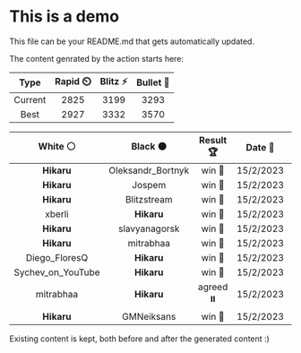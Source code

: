 # This is a demo

This file can be your README.md that gets automatically updated.

The content genrated by the action starts here:

<!--START_SECTION:chessStats-->
<!-- Automatically generated with https://github.com/Balastrong/chess-stats-action -->

| Type | Rapid ⏲️ | Blitz ⚡ | Bullet 🔫 |
|:---:|:---:|:---:|:---:|
| Current | 2825 | 3199 | 3293 |
| Best | 2927 | 3332 | 3570 |

| White ⚪ | Black ⚫ | Result 🏆 | Date 📅 | Position 🗺️ | Type 🕕 |
|:---:|:---:|:---:|:---:|:---:|:---:|
| **Hikaru** | Oleksandr_Bortnyk | win 🥇 | 15/2/2023 | <a href="http://www.ee.unb.ca/cgi-bin/tervo/fen.pl?select=7R/6p1/3n4/5p2/3N4/r4k2/2K5/8 b - -">Link</a> | Blitz |
| **Hikaru** | Jospem | win 🥇 | 15/2/2023 | <a href="http://www.ee.unb.ca/cgi-bin/tervo/fen.pl?select=8/kp4pp/8/1P6/3b4/6P1/3B1PKP/5B2 b - -">Link</a> | Blitz |
| **Hikaru** | Blitzstream | win 🥇 | 15/2/2023 | <a href="http://www.ee.unb.ca/cgi-bin/tervo/fen.pl?select=2k5/p1p2p2/6p1/7p/K6P/BQP2P2/2q5/8 b - -">Link</a> | Blitz |
| xberli | **Hikaru** | win 🥇 | 15/2/2023 | <a href="http://www.ee.unb.ca/cgi-bin/tervo/fen.pl?select=r2q1rk1/5pb1/p2p1np1/1pn1p2p/4P2P/5PN1/P1PQBP2/BR2K2R w K -">Link</a> | Blitz |
| **Hikaru** | slavyanagorsk | win 🥇 | 15/2/2023 | <a href="http://www.ee.unb.ca/cgi-bin/tervo/fen.pl?select=k1r1r3/pp5p/3N4/2p1n3/3p4/1PqP2Q1/P1P3PP/1K1RR3 b - -">Link</a> | Blitz |
| **Hikaru** | mitrabhaa | win 🥇 | 15/2/2023 | <a href="http://www.ee.unb.ca/cgi-bin/tervo/fen.pl?select=8/6k1/4K3/7p/7P/4nR2/8/8 b - -">Link</a> | Blitz |
| Diego_FloresQ | **Hikaru** | win 🥇 | 15/2/2023 | <a href="http://www.ee.unb.ca/cgi-bin/tervo/fen.pl?select=8/8/8/ppk5/8/1KP5/4B3/2n5 w - -">Link</a> | Blitz |
| Sychev_on_YouTube | **Hikaru** | win 🥇 | 15/2/2023 | <a href="http://www.ee.unb.ca/cgi-bin/tervo/fen.pl?select=r4r1k/2q1p1b1/p2pQnpp/P1pbP1p1/3P2P1/2PB1NN1/5PP1/R4RK1 w - -">Link</a> | Blitz |
| mitrabhaa | **Hikaru** | agreed ⏸️ | 15/2/2023 | <a href="http://www.ee.unb.ca/cgi-bin/tervo/fen.pl?select=4b3/p3k3/1p3pr1/2pP3p/2P2K1P/7B/PP4R1/8 w - -">Link</a> | Blitz |
| **Hikaru** | GMNeiksans | win 🥇 | 15/2/2023 | <a href="http://www.ee.unb.ca/cgi-bin/tervo/fen.pl?select=5rk1/p1n2ppp/b1N1p3/4P3/1BP2P2/bP3N2/P5PP/R5K1 b - -">Link</a> | Blitz |

<!--END_SECTION:chessStats-->

Existing content is kept, both before and after the generated content :)
